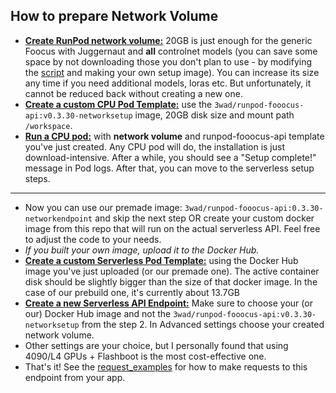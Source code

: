 ## How to prepare Network Volume
- [**Create RunPod network volume:**](https://www.runpod.io/console/user/storage)
  20GB is just enough for the generic Foocus with Juggernaut and **all** controlnet models (you can save some space by not downloading those you don't plan to use - by modifying the [script](https://github.com/davefojtik/RunPod-Fooocus-API/NetworkVolume/src/networksetup.sh) and making your own setup image). You can increase its size any time if you need additional models, loras etc. But unfortunately, it cannot be reduced back without creating a new one.
- [**Create a custom CPU Pod Template:**](https://www.runpod.io/console/user/templates) use the `3wad/runpod-fooocus-api:v0.3.30-networksetup` image,  20GB disk size and mount path `/workspace`.
- [**Run a CPU pod:**](https://www.runpod.io/console/pods) with **network volume** and runpod-fooocus-api template you've just created. Any CPU pod will do, the installation is just download-intensive. After a while, you should see a "Setup complete!" message in Pod logs. After that, you can move to the serverless setup steps. 
---
- Now you can use our premade image: `3wad/runpod-fooocus-api:0.3.30-networkendpoint` and skip the next step OR create your custom docker image from this repo that will run on the actual serverless API. Feel free to adjust the code to your needs.
- *If you built your own image, upload it to the Docker Hub.*
- [**Create a custom Serverless Pod Template:**](https://www.runpod.io/console/user/templates) using the Docker Hub image you've just uploaded (or our premade one). The active container disk should be slightly bigger than the size of that docker image. In the case of our prebuild one, it's currently about 13.7GB
- [**Create a new Serverless API Endpoint:**](https://www.runpod.io/console/serverless) Make sure to choose your (or our) Docker Hub image and not the `3wad/runpod-fooocus-api:v0.3.30-networksetup` from the step 2. In Advanced settings choose your created network volume.
- Other settings are your choice, but I personally found that using 4090/L4 GPUs + Flashboot is the most cost-effective one.
- That's it! See the [request_examples]() for how to make requests to this endpoint from your app.